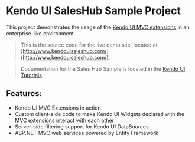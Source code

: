 # Kendo UI SalesHub Sample Project

This project demonstrates the usage of the [Kendo UI MVC extensions](http://www.kendoui.com/server-wrappers/mvc.aspx) in an enterprise-like environment.

> This is the source code for the live demo site, located at [http://www.kendouisaleshub.com/](http://www.kendouisaleshub.com/).

> Documentation for the Sales Hub Sample is located in the
> [Kendo UI Tutorials](http://docs.telerik.com/kendo-ui/aspnet-mvc/tutorials/tutorial-saleshub/kendo-saleshub-intro).

## Features:

- Kendo UI MVC Extensions in action
- Custom client-side code to make Kendo UI Widgets declared with the MVC extensions interact with each other
- Server-side filtering support for Kendo UI DataSources
- ASP.NET MVC web services powered by Entity Framework
